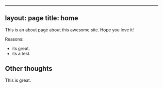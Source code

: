 
---
layout: page
title: home
---

This is an about page about this awesome site.
Hope you love it!

Reasons:
- its great.
- its a test.

## Other thoughts

This is great.

